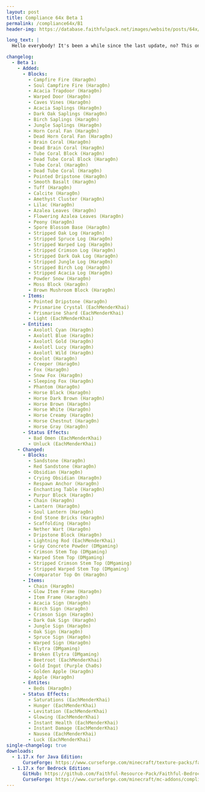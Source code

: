 ```yaml
---
layout: post
title: Compliance 64x Beta 1
permalink: /compliance64x/B1
header-img: https://database.faithfulpack.net/images/website/posts/64x/B1.jpg

long_text: |
  Hello everybody! It's been a while since the last update, no? This one is absolutely giant. From little changes to great additions such as a massive amount of Cave and Cliffs update textures that we missed in the last update. This update also fixes some issues on Bedrock Edition. Check out the change logs for more details. Before I let you play, check this channel around Christmas time, just saying.

changelog:
  - Beta 1:
    - Added:
      - Blocks:
        - Campfire Fire (Harag0n)
        - Soul Campfire Fire (Harag0n)
        - Acacia Trapdoor (Harag0n)
        - Warped Door (Harag0n)
        - Caves Vines (Harag0n)
        - Acacia Saplings (Harag0n)
        - Dark Oak Saplings (Harag0n)
        - Birch Saplings (Harag0n)
        - Jungle Saplings (Harag0n)
        - Horn Coral Fan (Harag0n)
        - Dead Horn Coral Fan (Harag0n)
        - Brain Coral (Harag0n)
        - Dead Brain Coral (Harag0n)
        - Tube Coral Block (Harag0n)
        - Dead Tube Coral Block (Harag0n)
        - Tube Coral (Harag0n)
        - Dead Tube Coral (Harag0n)
        - Pointed Dripstone (Harag0n)
        - Smooth Basalt (Harag0n)
        - Tuff (Harag0n)
        - Calcite (Harag0n)
        - Amethyst Cluster (Harag0n)
        - Lilac (Harag0n)
        - Azalea Leaves (Harag0n)
        - Flowering Azalea Leaves (Harag0n)
        - Peony (Harag0n)
        - Spore Blossom Base (Harag0n)
        - Stripped Oak Log (Harag0n)
        - Stripped Spruce Log (Harag0n)
        - Stripped Warped Log (Harag0n)
        - Stripped Crimson Log (Harag0n)
        - Stripped Dark Oak Log (Harag0n)
        - Stripped Jungle Log (Harag0n)
        - Stripped Birch Log (Harag0n)
        - Stripped Acacia Log (Harag0n)
        - Powder Snow (Harag0n)
        - Moss Block (Harag0n)
        - Brown Mushroom Block (Harag0n)
      - Items:
        - Pointed Dripstone (Harag0n)
        - Prismarine Crystal (EachMenderKhai)
        - Prismarine Shard (EachMenderKhai)
        - Light (EachMenderKhai)
      - Entities:
        - Axolotl Cyan (Harag0n)
        - Axolotl Blue (Harag0n)
        - Axolotl Gold (Harag0n)
        - Axolotl Lucy (Harag0n)
        - Axolotl Wild (Harag0n)
        - Ocelot (Harag0n)
        - Creeper (Harag0n)
        - Fox (Harag0n)
        - Snow Fox (Harag0n)
        - Sleeping Fox (Harag0n)
        - Phantom (Harag0n)
        - Horse Black (Harag0n)
        - Horse Dark Brown (Harag0n)
        - Horse Brown (Harag0n)
        - Horse White (Harag0n)
        - Horse Creamy (Harag0n)
        - Horse Chestnut (Harag0n)
        - Horse Gray (Harag0n)
      - Status Effects:
        - Bad Omen (EachMenderKhai)
        - Unluck (EachMenderKhai)
    - Changed:
      - Blocks:
        - Sandstone (Harag0n)
        - Red Sandstone (Harag0n)
        - Obsidian (Harag0n)
        - Crying Obsidian (Harag0n)
        - Respawn Anchor (Harag0n)
        - Enchanting Table (Harag0n)
        - Purpur Block (Harag0n)
        - Chain (Harag0n)
        - Lantern (Harag0n)
        - Soul Lantern (Harag0n)
        - End Stone Bricks (Harag0n)
        - Scaffolding (Harag0n)
        - Nether Wart (Harag0n)
        - Dripstone Block (Harag0n)
        - Lightning Rod (EachMenderKhai)
        - Gray Concrete Powder (DMgaming)
        - Crimson Stem Top (DMgaming)
        - Warped Stem Top (DMgaming)
        - Stripped Crimson Stem Top (DMgaming)
        - Stripped Warped Stem Top (DMgaming)
        - Comparator Top On (Harag0n)
      - Items:
        - Chain (Harag0n)
        - Glow Item Frame (Harag0n)
        - Item Frame (Harag0n)
        - Acacia Sign (Harag0n)
        - Birch Sign (Harag0n)
        - Crimson Sign (Harag0n)
        - Dark Oak Sign (Harag0n)
        - Jungle Sign (Harag0n)
        - Oak Sign (Harag0n)
        - Spruce Sign (Harag0n)
        - Warped Sign (Harag0n)
        - Elytra (DMgaming)
        - Broken Elytra (DMgaming)
        - Beetroot (EachMenderKhai)
        - Gold Ingot (Purple Cha0s)
        - Golden Apple (Harag0n)
        - Apple (Harag0n)
      - Entites:
        - Beds (Harag0n)
      - Status Effects:
        - Saturations (EachMenderKhai)
        - Hunger (EachMenderKhai)
        - Levitation (EachMenderKhai)
        - Glowing (EachMenderKhai)
        - Instant Health (EachMenderKhai)
        - Instant Damage (EachMenderKhai)
        - Nausea (EachMenderKhai)
        - Luck (EachMenderKhai)
single-changelog: true
downloads:
  - 1.17.x for Java Edition:
      CurseForge: https://www.curseforge.com/minecraft/texture-packs/faithful-64x/files/3506544
  - 1.17.x for Bedrock Edition:
      GitHub: https://github.com/Faithful-Resource-Pack/Faithful-Bedrock-64x/releases/download/beta-1/Compliance.64x.Bedrock.-.Beta.1.mcpack
      CurseForge: https://www.curseforge.com/minecraft/mc-addons/compliance-64x-bedrock/files/3506550
---
```

